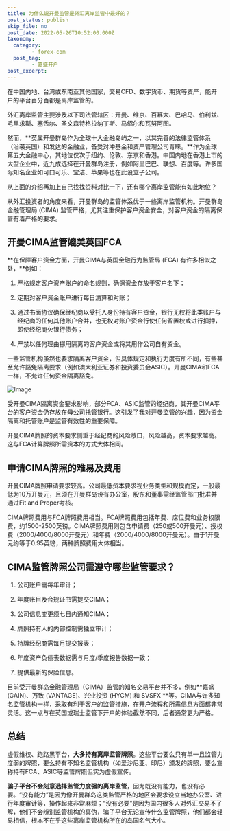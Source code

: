 ```yaml
---
title: 为什么说开曼监管是外汇离岸监管中最好的？
post_status: publish
skip_file: no
post_date: 2022-05-26T10:52:00.000Z
taxonomy:
  category:
        - forex-com
  post_tag:
        - 嘉盛开户
post_excerpt: 
---
```

在中国内地、台湾或东南亚其他国家，交易CFD、数字货币、期货等资产，能开户的平台百分百都是离岸监管的。

外汇离岸监管主要涉及以下司法管辖区：开曼、维京、百慕大、巴哈马、伯利兹、毛里求斯、塞舌尔、圣文森特格拉纳丁斯、马绍尔和瓦努阿图。

然而，**英属开曼群岛作为全球十大金融岛屿之一，以其完善的法律监管体系（沿袭英国）和发达的金融业，备受对冲基金和资产管理公司青睐。**作为全球第五大金融中心，其地位仅次于纽约、伦敦、东京和香港。中国内地在香港上市的大型企业中，近九成选择在开曼群岛注册，例如阿里巴巴、联想、百度等。许多国际知名企业如可口可乐、宝洁、苹果等也在此设立子公司。

从上面的介绍再加上自己找找资料对比一下，还有哪个离岸监管能有如此地位？

从外汇投资者的角度来看，开曼群岛的监管体系优于一些离岸监管机构。开曼群岛金融管理局 (CIMA) 监管严格，尤其注重保护客户资金安全，对客户资金的隔离保管有着严格的要求。

## 开曼CIMA监管媲美英国FCA

**在保障客户资金方面，开曼CIMA与英国金融行为监管局 (FCA) 有许多相似之处，**例如：

1. 严格规定客户资产账户的命名规则，确保资金存放于客户名下；

1. 定期对客户资金账户进行每日清算和对账；

1. 通过书面协议确保经纪商以受托人身份持有客户资金，银行无权将此类账户与经纪商的任何其他账户合并，也无权对账户资金行使任何留置权或进行扣押，即使经纪商欠银行债务；

1. 严禁以任何理由挪用隔离的客户资金或将其用作公司自有资金。

一些监管机构虽然也要求隔离客户资金，但具体规定和执行力度有所不同，有些甚至允许豁免隔离要求（例如澳大利亚证券和投资委员会ASIC）。开曼CIMA和FCA一样，不允许任何资金隔离豁免。

![Image](https://prod-files-secure.s3.us-west-2.amazonaws.com/39ed1227-6d7d-4570-be36-9ccd4a2c4241/bd849744-3fcb-4a37-8312-357962c8f065/image.png?X-Amz-Algorithm=AWS4-HMAC-SHA256&X-Amz-Content-Sha256=UNSIGNED-PAYLOAD&X-Amz-Credential=ASIAZI2LB4666UAHT23G%2F20250611%2Fus-west-2%2Fs3%2Faws4_request&X-Amz-Date=20250611T101358Z&X-Amz-Expires=3600&X-Amz-Security-Token=IQoJb3JpZ2luX2VjEPr%2F%2F%2F%2F%2F%2F%2F%2F%2F%2FwEaCXVzLXdlc3QtMiJIMEYCIQDNKDXFuIB%2Bar1ZqTjGBl%2BnxNZBw08F%2FBvb%2BskdRIlT2QIhAN%2F8sd86vc7toHMpBhpVvE4M9Ug%2BeJaNbFNkSQeWdfFBKogECNP%2F%2F%2F%2F%2F%2F%2F%2F%2F%2FwEQABoMNjM3NDIzMTgzODA1IgzcKZnKoXDCeguExlIq3AP8YoVUpKimW2eltedd5essPu98DKhYfFUgZd1jmHJpydKB7RNkl2WtULUH8Lq7TmwCgqc22bEi1w%2FMoTK6A6Z1G9apz9Nsz5YSi8eq7VlC%2BWJf4uLKS9ax%2FFj8IIGcnRf%2BiZwiskX1TBIHgpObcPzj%2FkBP2mEBGpIJJ6ALbmBNNcpTWskHx0mtRE%2FmiokfKsGecDB8H4WC2jQbHPMXo%2B8fIROFAiIr7pbP%2BiZgGU%2FWnsPadBS4Umu3xc%2FPp3qHqzZsstW7ojRea1omm18he7VwOlwhAzPpyNNGNX4jzg7B2hTo0JJtr6FXG%2FoYPB4jFB7Ej777qJVrzOt8P5KMs%2BYgVE4O8XyN8bF8b4XdBUjrYyOs5CeA3ol5POTw1FmhvdoFMdpY%2Fguqfp4KS1XNHhM70EhT3F2g2sXyJPseJuqIv9aChjqu2J%2FqHC1WEKeWH8Mq7c8hsU8JPgcmJYHPt9Qn9KEOT2JQPJ8zf71aJ%2FfiiFvItHjOyMivjJVuyyvD3omK72d5yuoA2Jc4OuxduOaClia1qTDCAY7zMY2nYZHOSOaeBv9zwh9FBDLscbcZaTtNZqlZ5Q6R9HuC%2FFS207Ovd%2BGAKCP6lZbjkg8BB3Z5InoYcBvA2fvdbch2%2FDCWnqXCBjqkAcemDYCpq8W7cGJ%2B50MzmeGDBVyO1Gnjbbgn7wLKHuBDW2zduwoXttjbXibuhegmhcust%2FZseBuHoXiS2eDaSc0eId3I1pPWefOPOvyWDcdBvPwU3fgNBZSpsRQ3L6aus2ovXlKeXxVG3PRKg2tvAE1l%2FAE3Hro7WPLB79DGt5USKXJV%2Bye3MVHS26b9xbstI7F7aaC52llZx6lLcQj1M3S1EHfi&X-Amz-Signature=0f3ff015552ce07c1c1b6d8a07d8895914aaf3c6c78c20e8ab0e9eeaf005a1e3&X-Amz-SignedHeaders=host&x-amz-checksum-mode=ENABLED&x-id=GetObject)

受开曼CIMA隔离资金要求影响，部分FCA、ASIC监管的经纪商，其开曼CIMA平台的客户资金仍存放在母公司托管银行。这引发了我对开曼监管的兴趣，因为资金隔离和托管账户是监管有效性的重要保障。

开曼CIMA牌照的资本要求侧重于经纪商的风险敞口，风险越高，资本要求越高。这与FCA计算牌照所需资本的方式大体相同。

## **申请CIMA牌照的难易及费用**

开曼CIMA牌照申请要求较高。公司最低资本要求视业务类型和规模而定，一般最低为10万开曼元，且须在开曼群岛设有办公室，股东和董事需经监管部门批准并通过Fit and Proper考核。

CIMA牌照费用与FCA牌照费用相当。FCA牌照费用包括年费、席位费和业务权限费，约1500-2500英镑。CIMA牌照费用则包含申请费（250或500开曼元）、授权费（2000/4000/8000开曼元）和年费（2000/4000/8000开曼元）。由于1开曼元约等于0.95英镑，两种牌照费用大体相当。

## CIMA监管牌照公司需遵守哪些监管要求？

1. 公司账户需每年审计；

1. 年度账目及合规证书需提交CIMA；

1. 公司信息变更须七日内通知CIMA；

1. 牌照持有人的内部控制需独立审计；

1. 持牌经纪商需每月提交报表；

1. 年度资产负债表数据需与月度/季度报告数据一致；

1. 提供最新的保险信息。

目前受开曼群岛金融管理局（CIMA）监管的知名交易平台并不多，例如**嘉盛 (GAIN)、万致 (VANTAGE)、兴业投资 (HYCM) 和 SVSFX **等。CIMA与许多知名监管机构一样，采取有利于客户的监管措施，在开户流程和所需信息方面都非常灵活。这一点与在英国或瑞士监管下开户的体验截然不同，后者通常更为严格。

## 总结

虚假维权、跑路黑平台，**大多持有离岸监管牌照**。这些平台要么只有单一且监管力度弱的牌照，要么持有不知名监管机构（如爱沙尼亚、印尼）颁发的牌照，要么宣称持有FCA、ASIC等监管牌照但实为虚假宣传。

**骗子平台不会刻意选择监管力度强的离岸监管**，因为既没有能力，也没有必要。“没有能力”是因为像开曼群岛这类监管严格的地区会要求设立当地办公室、进行年度审计等，操作起来非常麻烦；“没有必要”是因为国内很多人对外汇交易不了解，他们不会辨别监管机构的真伪，骗子平台无论宣传什么监管牌照，他们都会轻易相信，根本不在乎这些离岸监管机构所在的岛国名气大小。